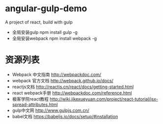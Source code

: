 # angular-gulp-demo
A project of react,  build with gulp
* 全局安装gulp
  npm install gulp -g
* 全局安装webpack
  npm install webpack -g


# 资源列表
* Webpack 中文指南
  http://webpackdoc.com/
* webpack 官方文档
  http://webpack.github.io/docs/
* reactjs文档
  http://reactjs.cn/react/docs/getting-started.html
* react webpack手册
  http://webpackdoc.com/reference.html
* 极客学院react教程
  http://wiki.jikexueyuan.com/project/react-tutorial/jsx-spread-attributes.html
* gulp中文网
  http://www.gulpjs.com.cn/
* babel文档
  https://babeljs.io/docs/setup/#installation

